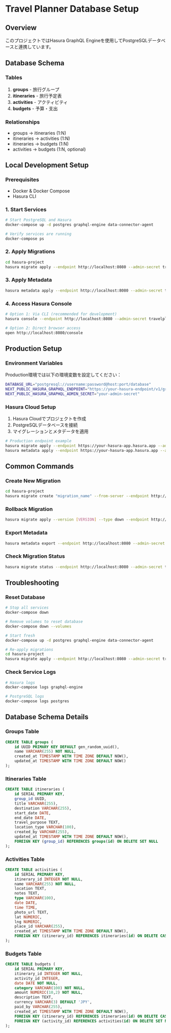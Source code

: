 # Travel Planner Database Setup

## Overview
このプロジェクトではHasura GraphQL Engineを使用してPostgreSQLデータベースと連携しています。

## Database Schema

### Tables
1. **groups** - 旅行グループ
2. **itineraries** - 旅行予定表
3. **activities** - アクティビティ
4. **budgets** - 予算・支出

### Relationships
- groups → itineraries (1:N)
- itineraries → activities (1:N)
- itineraries → budgets (1:N)
- activities → budgets (1:N, optional)

## Local Development Setup

### Prerequisites
- Docker & Docker Compose
- Hasura CLI

### 1. Start Services
```bash
# Start PostgreSQL and Hasura
docker-compose up -d postgres graphql-engine data-connector-agent

# Verify services are running
docker-compose ps
```

### 2. Apply Migrations
```bash
cd hasura-project
hasura migrate apply --endpoint http://localhost:8080 --admin-secret travelplanner9032
```

### 3. Apply Metadata
```bash
hasura metadata apply --endpoint http://localhost:8080 --admin-secret travelplanner9032
```

### 4. Access Hasura Console
```bash
# Option 1: Via CLI (recommended for development)
hasura console --endpoint http://localhost:8080 --admin-secret travelplanner9032

# Option 2: Direct browser access
open http://localhost:8080/console
```

## Production Setup

### Environment Variables
Production環境では以下の環境変数を設定してください：

```bash
DATABASE_URL="postgresql://username:password@host:port/database"
NEXT_PUBLIC_HASURA_GRAPHQL_ENDPOINT="https://your-hasura-endpoint/v1/graphql"
NEXT_PUBLIC_HASURA_GRAPHQL_ADMIN_SECRET="your-admin-secret"
```

### Hasura Cloud Setup
1. Hasura Cloudでプロジェクトを作成
2. PostgreSQLデータベースを接続
3. マイグレーションとメタデータを適用

```bash
# Production endpoint example
hasura migrate apply --endpoint https://your-hasura-app.hasura.app --admin-secret your-admin-secret
hasura metadata apply --endpoint https://your-hasura-app.hasura.app --admin-secret your-admin-secret
```

## Common Commands

### Create New Migration
```bash
cd hasura-project
hasura migrate create "migration_name" --from-server --endpoint http://localhost:8080 --admin-secret travelplanner9032
```

### Rollback Migration
```bash
hasura migrate apply --version [VERSION] --type down --endpoint http://localhost:8080 --admin-secret travelplanner9032
```

### Export Metadata
```bash
hasura metadata export --endpoint http://localhost:8080 --admin-secret travelplanner9032
```

### Check Migration Status
```bash
hasura migrate status --endpoint http://localhost:8080 --admin-secret travelplanner9032
```

## Troubleshooting

### Reset Database
```bash
# Stop all services
docker-compose down

# Remove volumes to reset database
docker-compose down --volumes

# Start fresh
docker-compose up -d postgres graphql-engine data-connector-agent

# Re-apply migrations
cd hasura-project
hasura migrate apply --endpoint http://localhost:8080 --admin-secret travelplanner9032
```

### Check Service Logs
```bash
# Hasura logs
docker-compose logs graphql-engine

# PostgreSQL logs
docker-compose logs postgres
```

## Database Schema Details

### Groups Table
```sql
CREATE TABLE groups (
    id UUID PRIMARY KEY DEFAULT gen_random_uuid(),
    name VARCHAR(255) NOT NULL,
    created_at TIMESTAMP WITH TIME ZONE DEFAULT NOW(),
    updated_at TIMESTAMP WITH TIME ZONE DEFAULT NOW()
);
```

### Itineraries Table
```sql
CREATE TABLE itineraries (
    id SERIAL PRIMARY KEY,
    group_id UUID,
    title VARCHAR(255),
    destination VARCHAR(255),
    start_date DATE,
    end_date DATE,
    travel_purpose TEXT,
    location_type VARCHAR(100),
    created_by VARCHAR(255),
    updated_at TIMESTAMP WITH TIME ZONE DEFAULT NOW(),
    FOREIGN KEY (group_id) REFERENCES groups(id) ON DELETE SET NULL
);
```

### Activities Table
```sql
CREATE TABLE activities (
    id SERIAL PRIMARY KEY,
    itinerary_id INTEGER NOT NULL,
    name VARCHAR(255) NOT NULL,
    location TEXT,
    notes TEXT,
    type VARCHAR(100),
    date DATE,
    time TIME,
    photo_url TEXT,
    lat NUMERIC,
    lng NUMERIC,
    place_id VARCHAR(255),
    created_at TIMESTAMP WITH TIME ZONE DEFAULT NOW(),
    FOREIGN KEY (itinerary_id) REFERENCES itineraries(id) ON DELETE CASCADE
);
```

### Budgets Table
```sql
CREATE TABLE budgets (
    id SERIAL PRIMARY KEY,
    itinerary_id INTEGER NOT NULL,
    activity_id INTEGER,
    date DATE NOT NULL,
    category VARCHAR(100) NOT NULL,
    amount NUMERIC(10,2) NOT NULL,
    description TEXT,
    currency VARCHAR(3) DEFAULT 'JPY',
    paid_by VARCHAR(255),
    created_at TIMESTAMP WITH TIME ZONE DEFAULT NOW(),
    FOREIGN KEY (itinerary_id) REFERENCES itineraries(id) ON DELETE CASCADE,
    FOREIGN KEY (activity_id) REFERENCES activities(id) ON DELETE SET NULL
);
```